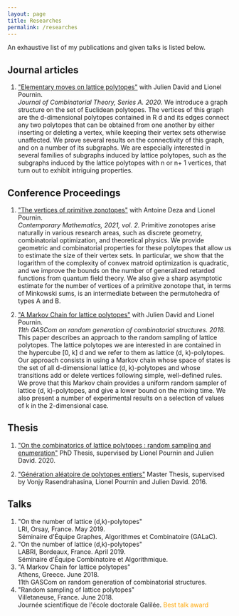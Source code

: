 ```yaml
---
layout: page
title: Researches
permalink: /researches
---
```


An exhaustive list of my publications and given talks is listed below.

## Journal articles
1. ["Elementary moves on lattice polytopes"](https://doi.org/10.1016/j.jcta.2019.105200)
with Julien David and Lionel Pournin.<br/>
_Journal of Combinatorial Theory, Series A. 2020._
We introduce a graph structure on the set of Euclidean polytopes. The vertices of this graph are the d-dimensional polytopes contained in R d and its edges connect any two polytopes that can be obtained from one another by either inserting or deleting a vertex, while keeping their vertex sets otherwise unaffected. We prove several results on the connectivity of this graph, and on a number of its subgraphs. We are especially interested in several families of subgraphs induced by lattice polytopes, such as the subgraphs induced by the lattice polytopes with n or n+ 1 vertices, that turn out to exhibit intriguing properties.


## Conference Proceedings
1. ["The vertices of primitive zonotopes"](http://www.cas.mcmaster.ca/~deza/cm2020.pdf)
with Antoine Deza and Lionel Pournin.<br/>
_Contemporary Mathematics, 2021, vol. 2._
Primitive zonotopes arise naturally in various research areas, such as discrete geometry, combinatorial optimization, and theoretical physics. We provide geometric and combinatorial properties for these polytopes that allow us to estimate the size of their vertex sets. In particular, we show that the logarithm of the complexity of convex matroid optimization is quadratic, and we improve the bounds on the number of generalized retarded functions from quantum field theory. We also give a sharp asymptotic estimate for the number of vertices of a primitive zonotope that, in terms of Minkowski sums, is an intermediate between the permutohedra of types A and B.

2. ["A Markov Chain for lattice polytopes"](http://ceur-ws.org/Vol-2113/paper13.pdf)
with Julien David and Lionel Pournin.<br/>
_11th GASCom on random generation of combinatorial structures. 2018._
This paper describes an approach to the random sampling of lattice polytopes. The lattice polytopes we are interested in are contained in the hypercube [0, k] d and we refer to them as lattice (d, k)-polytopes. Our approach consists in using a Markov chain whose space of states is the set of all d-dimensional lattice (d, k)-polytopes and whose transitions add or delete vertices following simple, well-defined rules. We prove that this Markov chain provides a uniform random sampler of lattice (d, k)-polytopes, and give a lower bound on the mixing time. We also present a number of experimental results on a selection of values of k in the 2-dimensional case.

## Thesis
1. ["On the combinatorics of lattice polytopes : random sampling and enumeration"](../assets/docs/main.pdf)
PhD Thesis, supervised by Lionel Pournin and Julien David. 2020.

2. ["Génération aléatoire de polytopes entiers"](../assets/docs/master.pdf)
Master Thesis, supervised by Vonjy Rasendrahasina, Lionel Pournin and Julien David. 2016.


##  Talks
1. "On the number of lattice (d,k)-polytopes"<br/>
         LRI, Orsay, France. May 2019.<br/>
         Séminaire d'Équipe Graphes, Algorithmes et Combinatoire (GALaC).
2. "On the number of lattice (d,k)-polytopes"<br/>
         LABRI, Bordeaux, France. April 2019.<br/>
         Séminaire d'Équipe Combinatoire et Algorithmique.
3. "A Markov Chain for lattice polytopes"<br/>
        Athens, Greece. June 2018.<br/>
        11th GASCom on random generation of combinatorial structures.
4. "Random sampling of lattice polytopes"<br/>
       Villetaneuse, France. June 2018.<br/>
       Journée scientifique de l'école doctorale Galilée.
       <span style="color: orange">Best talk award</span>